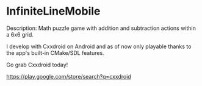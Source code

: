 # InfiniteLineMobile
Description:
Math puzzle game with addition and subtraction actions within a 6x6 grid.

I develop with Cxxdroid on Android and as of now only playable thanks to the app's built-in CMake/SDL features.

Go grab Cxxdroid today!

https://play.google.com/store/search?q=cxxdroid
